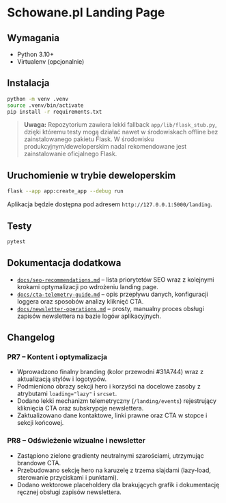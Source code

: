 # Schowane.pl Landing Page

## Wymagania

- Python 3.10+
- Virtualenv (opcjonalnie)

## Instalacja

```bash
python -m venv .venv
source .venv/bin/activate
pip install -r requirements.txt
```

> **Uwaga:** Repozytorium zawiera lekki fallback `app/lib/flask_stub.py`,
> dzięki któremu testy mogą działać nawet w środowiskach offline bez
> zainstalowanego pakietu Flask. W środowisku produkcyjnym/deweloperskim
> nadal rekomendowane jest zainstalowanie oficjalnego Flask.

## Uruchomienie w trybie deweloperskim

```bash
flask --app app:create_app --debug run
```

Aplikacja będzie dostępna pod adresem `http://127.0.0.1:5000/landing`.

## Testy

```bash
pytest
```

## Dokumentacja dodatkowa

- [`docs/seo-recommendations.md`](docs/seo-recommendations.md) – lista priorytetów
  SEO wraz z kolejnymi krokami optymalizacji po wdrożeniu landing page.
- [`docs/cta-telemetry-guide.md`](docs/cta-telemetry-guide.md) – opis przepływu
  danych, konfiguracji loggera oraz sposobów analizy kliknięć CTA.
- [`docs/newsletter-operations.md`](docs/newsletter-operations.md) – prosty,
  manualny proces obsługi zapisów newslettera na bazie logów aplikacyjnych.

## Changelog

### PR7 – Kontent i optymalizacja
- Wprowadzono finalny branding (kolor przewodni #31A744) wraz z aktualizacją stylów i logotypów.
- Podmieniono obrazy sekcji hero i korzyści na docelowe zasoby z atrybutami `loading="lazy"` i `srcset`.
- Dodano lekki mechanizm telemetryczny (`/landing/events`) rejestrujący kliknięcia CTA oraz subskrypcje newslettera.
- Zaktualizowano dane kontaktowe, linki prawne oraz CTA w stopce i sekcji końcowej.

### PR8 – Odświeżenie wizualne i newsletter
- Zastąpiono zielone gradienty neutralnymi szarościami, utrzymując brandowe CTA.
- Przebudowano sekcję hero na karuzelę z trzema slajdami (lazy-load, sterowanie przyciskami i punktami).
- Dodano wektorowe placeholdery dla brakujących grafik i dokumentację ręcznej obsługi zapisów newslettera.
